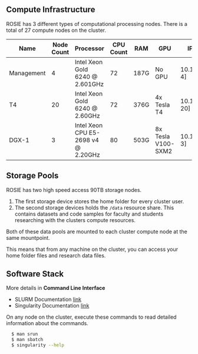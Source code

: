 ## Compute Infrastructure

ROSIE has 3 different types of computational processing nodes. There is a total of 27 compute nodes on the cluster.

| Name | Node Count | Processor | CPU Count | RAM | GPU | IP Address |
|----------|---------|-------|--------|-----|----|----|
| Management | 4 | Intel Xeon Gold 6240 @ 2.601GHz | 72 | 187G | No GPU | 10.199.0.20[1-4] |
| T4 | 20 | Intel Xeon Gold 6240 @ 2.60GHz | 72 | 376G | 4x Tesla T4 | 10.199.0.[1-20] |
| DGX-1 | 3 | Intel Xeon CPU E5-2698 v4 @ 2.20GHz | 80 | 503G | 8x Tesla V100-SXM2 | 10.199.0.10[1-3] |

## Storage Pools

ROSIE has two high speed access 90TB storage nodes.

1. The first storage device stores the home folder for every cluster user.
2. The second storage devices holds the `/data` resource share. This contains datasets and code samples for faculty and students researching with the clusters compute resources.

Both of these data pools are mounted to each cluster compute node at the same mountpoint.

This means that from any machine on the cluster, you can access your home folder files and research data files.

## Software Stack

More details in **Command Line Interface**

* SLURM Documentation [link](https://slurm.schedmd.com/documentation.html)
* Singularity Documentation [link](https://sylabs.io/guides/3.3/user-guide/index.html)

On any node on the cluster, execute these commands to read detailed information about the commands.

```bash
  $ man srun
  $ man sbatch
  $ singularity --help
```
